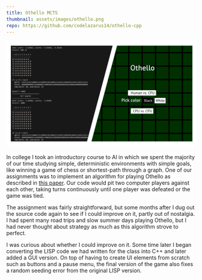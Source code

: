 ```yaml
---
title: Othello MCTS
thumbnail: assets/images/othello.png
repo: https://github.com/codelazarus14/othello-cpp
---
```


![Banner showing the command-line and GUI versions of the Othello program](../assets/images/othellobanner.png)

In college I took an introductory course to AI in which we spent the majority of our time studying simple, deterministic environments with simple goals, like winning a game of chess or shortest-path through a graph. One of our assignments was to implement an algorithm for playing Othello as described in [this paper](https://pdf.sciencedirectassets.com/271585/1-s2.0-S0004370211X0005X/1-s2.0-S000437021100052X/main.pdf?X-Amz-Security-Token=IQoJb3JpZ2luX2VjEEcaCXVzLWVhc3QtMSJIMEYCIQCMmNNvW1uZqt%2B2B2MGXGcHfIwQm%2F0QdgM5krdI8fFVhQIhAJ9VbXzK0w7a4P8ha6RA6KtUeaOwbzjF63o%2Fw06JyY%2BdKrIFCGAQBRoMMDU5MDAzNTQ2ODY1IgzRGQLacB3lRjVM5AcqjwXaXBXdxhlOcFi1ST2r11XKiE749qEVaEDTSUJxeLxIuEbPYG5Z3EL74X5VvPYdnUx0MM98dlEBLnhuCFbKBFOvx%2F6KpdVnBCz1933Qg%2Bd%2BYGDEiWCU15fzaleFSYmNXZRqsoABTf7APSCu4%2F1Sdvc3Jo9prOf%2B3vsa9TsXMnB7gRMwFyYQWGNlJ09SDPMCaCaRGE9V1atqu6V8y%2BSb7Wye4UcTF3%2BdW5hSRIIPvlbq5t7hTeZ2NXZdxNMEKcpsXheelAGwzswG7MvKBdEtgUVkeBUhOgv2z7rEexHofIReJYHQxdpyZMlnjZV02P3gnSXbVLJKSVJZHwMsMGUUME0avEL%2Bklv6TzxnjiWVvwl0qM1b7Jb40RH16UYYjz284E6S9PcmFHg4QWkkvEXAJY811dXQEPSeToCl4lXsW6E8YJML6y7kBKfvOTnedhG9%2F%2F7bP8PpcDVhn2fBB%2BSuq%2FFasU84yvzSk%2Fkwl9NcsLrVJifZqHZrzNVnv8nb%2BJsYlkOYej%2BZuHIrvvaLrenlBs2CmiE2v2fuY9%2F8qz2w%2BrboGoxzTwnXZNe%2BxooyXxFb5iqokQK2M%2FL5oWOsdaETuhMo%2F7l3PRQjWnvJsJci7HoCwUXA98DFlqqThJufR4XntzPOOuUiV%2Fv%2BVo6D3g7MJLI7YDwZWJbIP4WB7iupn43oXtajZLxfiuI4gY1Lsg6CRINw3RgGHvGOqOsWquxrmS1e61V5tT7Ud5KHlYUmBjHWkKSVdkIXNWx%2Bs42uKKnygYoFzlYGftF7hUui30txA35fXoRwMa%2BJmCJDFm0AGYvnSodklDz0ZSFIY5Sa%2Bsy020WvfoBiWD9lw%2F8BxSHjFdtjT9SvRskC7oXWbHy5AtTaMIDzr6kGOrABT9cn2VGZxfPV4bNNUTt%2BPqVj3vbQx0ZfeOpKxcNnkMIX4yycsCb%2FHwEum7Fgr31x1n6nFa46LRnGAkL5XvDuJQ4x8pCZlhPwpIw7iq5XHHk4pl9QKb%2FHrbaOckUzuda%2FakO7mFXH0wsVc75w9WSNZAuBtxtBBxhJ7RQRzTLTr5%2Fg9LQm%2BTVoUUSDsK%2BUh78Bsq1qttNQqT3HWDVeOGLtiL9SrZ8zwcLEbM4UrH2XYxw%3D&X-Amz-Algorithm=AWS4-HMAC-SHA256&X-Amz-Date=20231015T155331Z&X-Amz-SignedHeaders=host&X-Amz-Expires=300&X-Amz-Credential=ASIAQ3PHCVTY2RDKYOU7%2F20231015%2Fus-east-1%2Fs3%2Faws4_request&X-Amz-Signature=2c1998e496c83e3df02771a2b7b3464c15e1b43b24bd9f1cb36600f048c1d134&hash=213f85b02df4961b846e9ef1e49c5b6bf9ca5e857be900796649aed7af038afc&host=68042c943591013ac2b2430a89b270f6af2c76d8dfd086a07176afe7c76c2c61&pii=S000437021100052X&tid=spdf-fb2eada1-00ab-449a-80f3-c4983b6b77a2&sid=e29925a853e8f240db19d0704cb04905b466gxrqa&type=client&tsoh=d3d3LnNjaWVuY2VkaXJlY3QuY29t&ua=13105751555e54015251&rr=81693c427b016356&cc=us). Our code would pit two computer players against each other, taking turns continuously until one player was defeated or the game was tied.

The assignment was fairly straightforward, but some months after I dug out the source code again to see if I could improve on it, partly out of nostalgia. I had spent many road trips and slow summer days playing Othello, but I had never thought about strategy as much as this algorithm strove to perfect.

I was curious about whether I could improve on it. Some time later I began converting the LISP code we had written for the class into C++ and later added a GUI version. On top of having to create UI elements from scratch such as buttons and a pause menu, the final version of the game also fixes a random seeding error from the original LISP version.